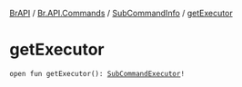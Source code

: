 [BrAPI](../../index.md) / [Br.API.Commands](../index.md) / [SubCommandInfo](index.md) / [getExecutor](./get-executor.md)

# getExecutor

`open fun getExecutor(): `[`SubCommandExecutor`](../-sub-command-executor/index.md)`!`